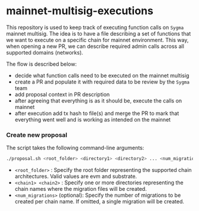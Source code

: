 # mainnet-multisig-executions
This repository is used to keep track of executing function calls on `Sygma` mainnet multisig.
The idea is to have a file describing a set of functions that we want to execute on a specific chain for mainnet environment. This way, when opening a new PR, we can describe required admin calls across all supported domains (networks).

The flow is described below:
 - decide what function calls need to be executed on the mainnet multisig
 - create a PR and populate it with required data to be review by the `Sygma` team
 - add proposal context in PR description
 - after agreeing that everything is as it should be, execute the calls on mainnet
 - after execution add tx hash to file(s) and merge the PR to mark that everything went well and is working as intended on the mainnet

### Create new proposal

The script takes the following command-line arguments:

```bash
./proposal.sh <root_folder> <directory1> <directory2> ... <num_migrations>
```

- `<root_folder>` : Specify the root folder representing the supported chain architectures. Valid values are evm and substrate.
- `<chain1> <chain2>` : Specify one or more directories representing the chain names where the migration files will be created.
- `<num_migrations>` (optional): Specify the number of migrations to be created per chain name. If omitted, a single migration will be created.
